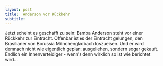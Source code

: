 ```yaml
---
layout: post
title:  Anderson vor Rückkehr
subtitle:  
---
```


Jetzt scheint es geschafft zu sein: Bamba Anderson steht vor einer Rückkehr zur Eintracht. Offenbar ist es der Eintracht gelungen, den Brasilianer von Borussia Mönchengladbach loszueisen. Und er wird demnach nicht wie eigentlich geplant ausgeliehen, sondern sogar gekauft. Endlich ein Innenverteidiger - wenn's denn wirklich so ist wie berichtet wird...


